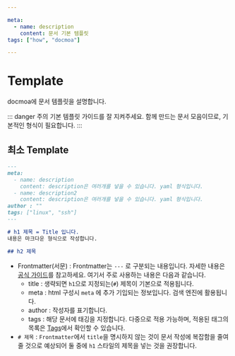 ```yaml
---

meta:
  - name: description
    content: 문서 기본 템플릿
tags: ["how", "docmoa"]

---
```


# Template

docmoa에 문서 템플릿을 설명합니다.

::: danger 주의
기본 템플릿 가이드를 잘 지켜주세요. 함께 만드는 문서 모음이므로, 기본적인 형식이 필요합니다.
:::

## 최소 Template

```md {1,2,6,7}
---
meta:
  - name: description
    content: description은 여러개를 넣을 수 있습니다. yaml 형식입니다.
  - name: description2
    content: description은 여러개를 넣을 수 있습니다. yaml 형식입니다.
author : ""
tags: ["linux", "ssh"]
---

# h1 제목 = Title 입니다.
내용은 마크다운 형식으로 작성합니다.

## h2 제목

```

- Frontmatter(서문) : Frontmatter는 `---` 로 구분되는 내용입니다. 자세한 내용은 [공식 가이드](https://vuepress.vuejs.org/guide/frontmatter.html)를 참고하세요. 여기서 주로 사용하는 내용은 다음과 같습니다.
  - title : 생략되면 `h1`으로 지정되는(`#`) 제목이 기본으로 적용됩니다.
  - meta : html 구성시 `meta` 에 추가 기입되는 정보입니다. 검색 엔진에 활용됩니다.
  - author : 작성자를 표기합니다.
  - tags : 해당 문서에 태깅을 지정합니다. 다중으로 적용 가능하며, 적용된 태그의 목록은 [Tags](/98-tags)에서 확인할 수 있습니다.
- `# 제목` : `Frontmatter`에서 `title`을 명시하지 않는 것이 문서 작성에 복잡함을 줄여줄 것으로 예상되어 둘 중에 `h1` 스타일의 제목을 넣는 것을 권장합니다.
